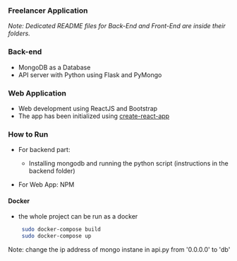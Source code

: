 ### Freelancer Application

*Note: Dedicated README files for Back-End and Front-End are inside their folders.*

### Back-end

- MongoDB as a Database
- API server with Python using Flask and PyMongo

### Web Application

- Web development using ReactJS and Bootstrap
- The app has been initialized using [create-react-app](https://github.com/facebookincubator/create-react-app)


### How to Run
- For backend part:
    - Installing mongodb and running the python script (instructions in the backend folder)

- For Web App: NPM

#### Docker
- the whole project can be run as a docker
    ```bash
     sudo docker-compose build
     sudo docker-compose up
    ```
Note: change the ip address of mongo instane in api.py from '0.0.0.0' to 'db'

